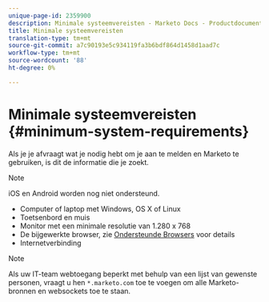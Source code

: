 ```yaml
---
unique-page-id: 2359900
description: Minimale systeemvereisten - Marketo Docs - Productdocumentatie
title: Minimale systeemvereisten
translation-type: tm+mt
source-git-commit: a7c90193e5c934119fa3b6bdf864d1458d1aad7c
workflow-type: tm+mt
source-wordcount: '88'
ht-degree: 0%

---
```



# Minimale systeemvereisten {#minimum-system-requirements}

Als je je afvraagt wat je nodig hebt om je aan te melden en Marketo te gebruiken, is dit de informatie die je zoekt.

>[!NOTE]
>
>iOS en Android worden nog niet ondersteund.

* Computer of laptop met Windows, OS X of Linux
* Toetsenbord en muis
* Monitor met een minimale resolutie van 1.280 x 768
* De bijgewerkte browser, zie [Ondersteunde Browsers](/help/marketo/product-docs/administration/setup-administration/supported-browsers.md) voor details
* Internetverbinding

>[!NOTE]
>
>Als uw IT-team webtoegang beperkt met behulp van een lijst van gewenste personen, vraagt u hen `*.marketo.com` toe te voegen om alle Marketo-bronnen en websockets toe te staan.
